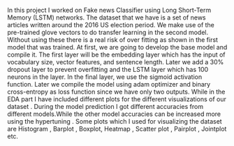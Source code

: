 In this project I worked on Fake news Classifier using Long Short-Term Memory (LSTM) networks. The dataset that we have is a set of news articles written around the 2016 US election period. We make use of the pre-trained glove vectors to do transfer learning in the second model. Without using these there is a real risk of over fitting as shown in the first model that was trained. At first, we are going to develop the base model and compile it. The first layer will be the embedding layer which has the input of vocabulary size, vector features, and sentence length. Later we add a 30% dropout layer to prevent overfitting and the LSTM layer which has 100 neurons in the layer. In the final layer, we use the sigmoid activation function. Later we compile the model using adam optimizer and binary cross-entropy as loss function since we have only two outputs.
While in the EDA part I have included different plots for the different visualizations of our dataset . During the model prediction I got different accuracies from different models.While the other model accuracies can be increased more using the hypertuning . Some plots which I used for visualizing the dataset are Histogram , Barplot , Boxplot, Heatmap , Scatter plot , Pairplot , Jointplot etc.
